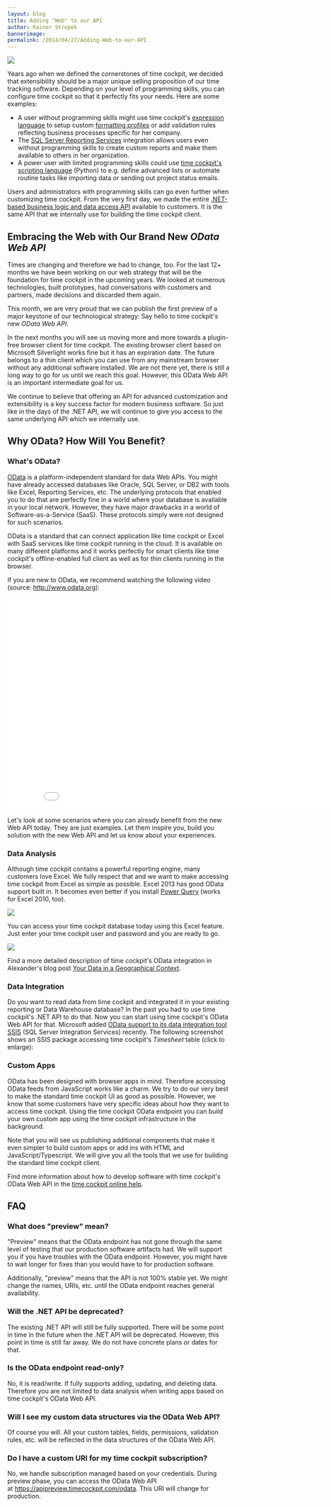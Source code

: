 ```yaml
---
layout: blog
title: Adding "Web" to our API
author: Rainer Stropek
bannerimage: 
permalink: /2014/04/27/Adding-Web-to-our-API
---
```


<p xmlns="http://www.w3.org/1999/xhtml">
  <img src="{{site.baseurl}}images/blog/2014/04/GoingTowardsTheSummit.jpg" />
</p><p xmlns="http://www.w3.org/1999/xhtml">Years ago when we defined the cornerstones of time cockpit, we decided that extensibility should be a major unique selling proposition of our time tracking software. Depending on your level of programming skills, you can configure time cockpit so that it perfectly fits your needs. Here are some examples:</p><ul xmlns="http://www.w3.org/1999/xhtml">
  <li>A user without programming skills might use time cockpit's <a href="http://help.timecockpit.com/?topic=html/28e3e0bd-6bd7-4435-930b-69671817bf95.htm" target="_blank">expression language</a> to setup custom <a href="http://help.timecockpit.com/?topic=html/95b1ce59-c4ec-461a-ba9b-cb978295c3de.htm" target="_blank">formatting profiles</a> or add validation rules reflecting business processes specific for her company.</li>
  <li>The <a href="http://help.timecockpit.com/?topic=html/6EE451F4-D459-4117-8C5F-491C2CB03D00.htm" target="_blank">SQL Server Reporting Services</a> integration allows users even without programming skills to create custom reports and make them available to others in her organization.</li>
  <li>A power user with limited programming skills could use <a href="http://help.timecockpit.com/?topic=html/c20d94e9-97dc-48a8-9171-fd3bb70dad86.htm" target="_blank">time cockpit's scripting language</a> (Python) to e.g. define advanced lists or automate routine tasks like importing data or sending out project status emails.</li>
</ul><p class="showcase" xmlns="http://www.w3.org/1999/xhtml">Users and administrators with programming skills can go even further when customizing time cockpit. From the very first day, we made the entire <a href="http://help.timecockpit.com/?topic=html/3541dc4c-c6b3-e953-a326-b083c76d7884.htm" target="_blank">.NET-based business logic and data access API</a> available to customers. It is the same API that we internally use for building the time cockpit client.</p><h2 xmlns="http://www.w3.org/1999/xhtml">Embracing the Web with Our Brand New <em>OData Web API</em></h2><p xmlns="http://www.w3.org/1999/xhtml">Times are changing and therefore we had to change, too. For the last 12+ months we have been working on our web strategy that will be the foundation for time cockpit in the upcoming years. We looked at numerous technologies, built prototypes, had conversations with customers and partners, made decisions and discarded them again.</p><p class="showcase" xmlns="http://www.w3.org/1999/xhtml">This month, we are very proud that we can publish the first preview of a major keystone of our technological strategy: Say hello to time cockpit's new <em>OData Web API</em>.</p><p xmlns="http://www.w3.org/1999/xhtml">In the next months you will see us moving more and more towards a plugin-free browser client for time cockpit. The existing browser client based on Microsoft Silverlight works fine but it has an expiration date. The future belongs to a thin client which you can use from any mainstream browser without any additional software installed. We are not there yet, there is still a long way to go for us until we reach this goal. However, this OData Web API is an important intermediate goal for us.</p><p class="showcase" xmlns="http://www.w3.org/1999/xhtml">We continue to believe that offering an API for advanced customization and extensibility is a key success factor for modern business software. So just like in the days of the .NET API, we will continue to give you access to the same underlying API which we internally use.</p><h2 xmlns="http://www.w3.org/1999/xhtml">Why OData? How Will You Benefit?</h2><h3 xmlns="http://www.w3.org/1999/xhtml">What's OData?</h3><p xmlns="http://www.w3.org/1999/xhtml">
  <a href="http://www.odata.org/" target="_blank">OData</a> is a platform-independent standard for data Web APIs. You might have already accessed databases like Oracle, SQL Server, or DB2 with tools like Excel, Reporting Services, etc. The underlying protocols that enabled you to do that are perfectly fine in a world where your database is available in your local network. However, they have major drawbacks in a world of Software-as-a-Service (SaaS). These protocols simply were not designed for such scenarios.</p><p xmlns="http://www.w3.org/1999/xhtml">OData is a standard that can connect application like time cockpit or Excel with SaaS services like time cockpit running in the cloud. It is available on many different platforms and it works perfectly for smart clients like time cockpit's offline-enabled full client as well as for thin clients running in the browser.</p><p xmlns="http://www.w3.org/1999/xhtml">If you are new to OData, we recommend watching the following video (source: <a href="http://www.odata.org/" target="_blank">http://www.odata.org</a>):</p><div class="videoWrapper" xmlns="http://www.w3.org/1999/xhtml">
  <iframe width="853" height="480" src="//www.youtube.com/embed/wH5TUwzlaWI?rel=0" frameborder="0" allowfullscreen="allowfullscreen"></iframe>
</div><p xmlns="http://www.w3.org/1999/xhtml">Let's look at some scenarios where you can already benefit from the new Web API today. They are just examples. Let them inspire you, build you solution with the new Web API and let us know about your experiences.</p><h3 xmlns="http://www.w3.org/1999/xhtml">Data Analysis</h3><p xmlns="http://www.w3.org/1999/xhtml">Although time cockpit contains a powerful reporting engine, many customers love Excel. We fully respect that and we want to make accessing time cockpit from Excel as simple as possible. Excel 2013 has good OData support built in. It becomes even better if you install <a href="http://www.microsoft.com/en-us/download/details.aspx?id=39379" target="_blank">Power Query</a> (works for Excel 2010, too).</p><p xmlns="http://www.w3.org/1999/xhtml">
  <img src="{{site.baseurl}}images/blog/2014/04/PowerQueryOData.png" />
</p><p xmlns="http://www.w3.org/1999/xhtml">You can access your time cockpit database today using this Excel feature. Just enter your time cockpit user and password and you are ready to go.</p><p xmlns="http://www.w3.org/1999/xhtml">
  <img src="{{site.baseurl}}images/blog/2014/04/PowerQueryAuth.png" />
</p><p xmlns="http://www.w3.org/1999/xhtml">Find a more detailed description of time cockpit's OData integration in Alexander's blog post <a href="http://www.timecockpit.com/blog/2014/04/29/Your-Data-in-a-Geographical-Context" target="_blank">Your Data in a Geographical Context</a>.</p><h3 xmlns="http://www.w3.org/1999/xhtml">Data Integration</h3><p xmlns="http://www.w3.org/1999/xhtml">Do you want to read data from time cockpit and integrated it in your existing reporting or Data Warehouse database? In the past you had to use time cockpit's .NET API to do that. Now you can start using time cockpit's OData Web API for that. Microsoft added <a href="http://www.microsoft.com/en-us/download/details.aspx?id=42280" target="_blank">OData support to its data integration tool SSIS</a> (SQL Server Integration Services) recently. The following screenshot shows an SSIS package accessing time cockpit's <em>Timesheet</em> table (click to enlarge):</p><f:function name="Composite.Media.ImageGallery.Slimbox2" xmlns:f="http://www.composite.net/ns/function/1.0">
  <f:param name="MediaImage" value="MediaArchive:10794684-0a12-487e-9894-938c0d751123" xmlns:f="http://www.composite.net/ns/function/1.0" />
  <f:param name="ThumbnailMaxWidth" value="800" xmlns:f="http://www.composite.net/ns/function/1.0" />
  <f:param name="ThumbnailMaxHeight" value="800" xmlns:f="http://www.composite.net/ns/function/1.0" />
</f:function><h3 xmlns="http://www.w3.org/1999/xhtml">Custom Apps</h3><p xmlns="http://www.w3.org/1999/xhtml">OData has been designed with browser apps in mind. Therefore accessing OData feeds from JavaScript works like a charm. We try to do our very best to make the standard time cockpit UI as good as possible. However, we know that some customers have very specific ideas about how they want to access time cockpit. Using the time cockpit OData endpoint you can build your own custom app using the time cockpit infrastructure in the background.</p><p class="showcase" xmlns="http://www.w3.org/1999/xhtml">Note that you will see us publishing additional components that make it even simpler to build custom apps or add ins with HTML and JavaScript/Typescript. We will give you all the tools that we use for building the standard time cockpit client.</p><p class="showcase" xmlns="http://www.w3.org/1999/xhtml">Find more information about how to develop software with time cockpit's OData Web API in the <a href="http://help.timecockpit.com/?topic=html/5d6e34c5-3b08-4fa4-baa0-45eb707b6b78.htm" target="_blank">time cockpit online help</a>.</p><h2 xmlns="http://www.w3.org/1999/xhtml">FAQ</h2><h3 xmlns="http://www.w3.org/1999/xhtml">What does "preview" mean?</h3><p xmlns="http://www.w3.org/1999/xhtml">"Preview" means that the OData endpoint has not gone through the same level of testing that our production software artifacts had. We will support you if you have troubles with the OData endpoint. However, you might have to wait longer for fixes than you would have to for production software.</p><p xmlns="http://www.w3.org/1999/xhtml">Additionally, "preview" means that the API is not 100% stable yet. We might change the names, URIs, etc. until the OData endpoint reaches general availability.</p><h3 xmlns="http://www.w3.org/1999/xhtml">Will the .NET API be deprecated?</h3><p xmlns="http://www.w3.org/1999/xhtml">The existing .NET API will still be fully supported. There will be some point in time in the future when the .NET API will be deprecated. However, this point in time is still far away. We do not have concrete plans or dates for that.</p><h3 xmlns="http://www.w3.org/1999/xhtml">Is the OData endpoint read-only?</h3><p xmlns="http://www.w3.org/1999/xhtml">No, it is read/write. If fully supports adding, updating, and deleting data. Therefore you are not limited to data analysis when writing apps based on time cockpit's OData Web API.</p><h3 xmlns="http://www.w3.org/1999/xhtml">Will I see my custom data structures via the OData Web API?</h3><p xmlns="http://www.w3.org/1999/xhtml">Of course you will. All your custom tables, fields, permissions, validation rules, etc. will be reflected in the data structures of the OData Web API.</p><h3 xmlns="http://www.w3.org/1999/xhtml">Do I have a custom URI for my time cockpit subscription?</h3><p xmlns="http://www.w3.org/1999/xhtml">No, we handle subscription managed based on your credentials. During preview phase, you can access the OData Web API at <a href="https://apipreview.timecockpit.com/odata" target="_blank">https://apipreview.timecockpit.com/odata</a>. This URI will change for production.</p>
